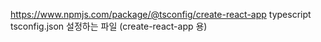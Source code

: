 https://www.npmjs.com/package/@tsconfig/create-react-app 
typescript tsconfig.json 설정하는 파일 (create-react-app 용)